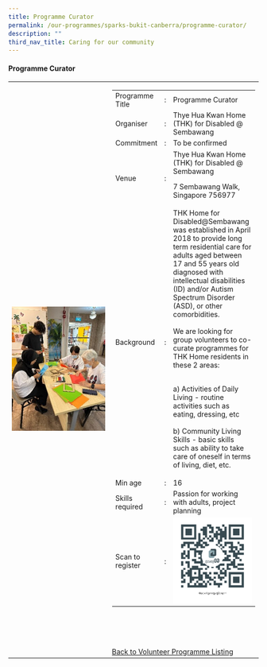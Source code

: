 ```yaml
---
title: Programme Curator
permalink: /our-programmes/sparks-bukit-canberra/programme-curator/
description: ""
third_nav_title: Caring for our community
---
```

#### Programme Curator


<table width="100%" border="0">
	<tbody><tr>
		<td width="40%">
			<img style="width=200px;height=auto;" src="/images/SPARKS@Bukit%20Canberra/programme%20curator.jpg">
		</td>
		<td width="60%">
			<table width="100%" border="0">
				<tbody><tr>
					<td width="20%">
						Programme Title
					</td>
					<td width="5%">
						:
					</td>
					<td>
						Programme Curator 
					</td>
				</tr>
					<tr><td width="20%">
						Organiser
					</td>
					<td width="5%">
						:
					</td>
					<td>
						   Thye Hua Kwan Home (THK) for Disabled @ Sembawang
					</td>
				</tr>
				<tr>
					<td width="20%">
						Commitment
					</td>
					<td width="5%">
						:
					</td>
					<td width="75%">
						      To be confirmed 
					</td>
				</tr>
				<tr>
					<td width="20%">
					 Venue
					</td>
					<td width="5%">
						:
					</td>
					<td width="75%">
					   Thye Hua Kwan Home (THK) for Disabled @ Sembawang
						
7 Sembawang Walk, Singapore 756977
					</td>
				</tr>
				<tr>
					<td width="20%">
						Background
					</td>
					<td width="5%">
						:
					</td>
					<td width="75%">
						   THK Home for Disabled@Sembawang was established in April 2018 to provide long term residential care for adults aged between 17 and 55 years old diagnosed with intellectual disabilities (ID) and/or Autism Spectrum Disorder (ASD), or other comorbidities.<br><br>
We are looking for group volunteers to co-curate programmes for THK Home residents in these 2 areas:<br><br>

a) Activities of Daily Living - routine activities such as eating, dressing, etc<br><br>
b) Community Living Skills - basic skills such as ability to take care of oneself in terms of living, diet, etc. 
					</td>
				</tr>
				<tr>
					<td width="20%">
						Min age
					</td>
					<td width="5%">
						:
					</td>
					<td width="75%">
						16
					</td>
				</tr>
		<tr>
					<td width="20%">
						Skills required
					</td>
					<td width="5%">
						:
					</td>
					<td>
						  Passion for working with adults, project planning
			</td>
				</tr>
		<tr>
					<td width="20%">
						Scan to register
					</td>
					<td width="5%">
						:
					</td>
					<td><img style="width=200px;height=auto;" src="/images/SPARKS@Bukit%20Canberra/programme%20curators%20qr.png">
			</td>
				</tr>
</tbody></table>


<br>
			<br>
			<br>
			<br>
			



<a href="/volunteer-programmes/programmes">
	Back to Volunteer Programme Listing
	</a></td></tr></tbody></table>